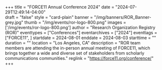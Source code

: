 +++
title = "FORCE11 Annual Conference 2024" 
date = "2024-07-29T12:49:14-04:00"  
draft = "false" 
style = "card-plain" 
banner = "/img/banners/ROR_Banner-grey.jpg" 
thumb = "/img/events/ror-logo-800.png" 
images = ['/img/events/ror-logo-800.png']
author = "Research Organization Registry (ROR)" 
eventtypes = ["Conferences"]
eventarchives = ["2024"]
eventtags = ["FORCE11", ]
startdate = 2024-08-01
enddate = 2024-08-03
starttime = ""
duration = ""
location = "Los Angeles, CA"
description = "ROR team members are attending the in-person annual meeting of FORCE11, which brings together a wide and diverse set of stakeholders from scholarly communications communities."
reglink = "https://force11.org/conference/"
+++


<!-- Post-event content template

## Materials 

- [Slides from event]()

<iframe src=""></iframe>

---

## Recording 

{{< youtube id="" >}}

--- 

--> 

